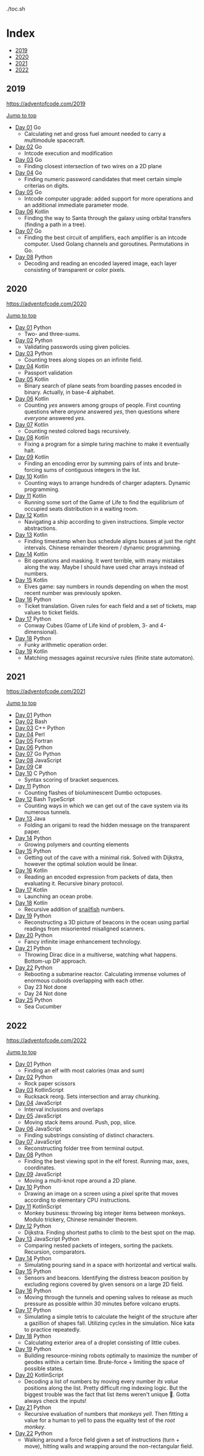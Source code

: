 ./toc.sh
# Index

- [2019](#2019)
- [2020](#2020)
- [2021](#2021)
- [2022](#2022)

## 2019

https://adventofcode.com/2019

[Jump to top](#index)

- [Day 01](./2019/day_01)  Go
  + Calculating net and gross fuel amount needed to carry a multimodule spacecraft.
- [Day 02](./2019/day_02)  Go
  + Intcode execution and modification
- [Day 03](./2019/day_03)  Go
  + Finding closest intersection of two wires on a 2D plane
- [Day 04](./2019/day_04)  Go
  + Finding numeric password candidates that meet certain simple criterias on digits.
- [Day 05](./2019/day_05)  Go
  + Intcode computer upgrade: added support for more operations and an additional immediate parameter mode.
- [Day 06](./2019/day_06)  Kotlin
  + Finding the way to Santa through the galaxy using orbital transfers (finding a path in a tree).
- [Day 07](./2019/day_07)  Go
  + Finding the best circuit of amplifiers, each amplifier is an intcode computer. Used Golang channels and goroutines. Permutations in Go.
- [Day 08](./2019/day_08)  Python
  + Decoding and reading an encoded layered image, each layer consisting of transparent or color pixels.

## 2020

https://adventofcode.com/2020

[Jump to top](#index)

- [Day 01](./2020/day_01)  Python
  + Two- and three-sums.
- [Day 02](./2020/day_02)  Python
  + Validating passwords using given policies.
- [Day 03](./2020/day_03)  Python
  + Counting trees along slopes on an infinite field.
- [Day 04](./2020/day_04)  Kotlin
  + Passport validation
- [Day 05](./2020/day_05)  Kotlin
  + Binary search of plane seats from boarding passes encoded in binary. Actually, in base-4 alphabet.
- [Day 06](./2020/day_06)  Kotlin
  + Counting _yes_ answers among groups of people. First counting questions where _anyone_ answered _yes_, then questions where _everyone_ answered _yes_.
- [Day 07](./2020/day_07)  Kotlin
  + Counting nested colored bags recursively.
- [Day 08](./2020/day_08)  Kotlin
  + Fixing a program for a simple turing machine to make it eventually halt.
- [Day 09](./2020/day_09)  Kotlin
  + Finding an encoding error by summing pairs of ints and brute-forcing sums of contiguous integers in the list.
- [Day 10](./2020/day_10)  Kotlin
  + Counting ways to arrange hundreds of charger adapters. Dynamic programming.
- [Day 11](./2020/day_11)  Kotlin
  + Running some sort of the Game of Life to find the equilibrium of occupied seats distribution in a waiting room.
- [Day 12](./2020/day_12)  Kotlin
  + Navigating a ship according to given instructions. Simple vector abstractions.
- [Day 13](./2020/day_13)  Kotlin
  + Finding timestamp when bus schedule aligns busses at just the right intervals. Chinese remainder theorem / dynamic programming.
- [Day 14](./2020/day_14)  Kotlin
  + Bit operations and masking. It went terrible, with many mistakes along the way. Maybe I should have used char arrays instead of numbers.
- [Day 15](./2020/day_15)  Kotlin
  + Elves game: say numbers in rounds depending on when the most recent number was previously spoken.
- [Day 16](./2020/day_16)  Python
  + Ticket translation. Given rules for each field and a set of tickets, map values to ticket fields.
- [Day 17](./2020/day_17)  Python
  + Conway Cubes (Game of Life kind of problem, 3- and 4-dimensional).
- [Day 18](./2020/day_18)  Python
  + Funky arithmetic operation order.
- [Day 19](./2020/day_19)  Kotlin
  + Matching messages against recursive rules (finite state automaton).

## 2021

https://adventofcode.com/2021

[Jump to top](#index)

- [Day 01](./2021/day_01)  Python
- [Day 02](./2021/day_02)  Bash
- [Day 03](./2021/day_03)  C++ Python
- [Day 04](./2021/day_04)  Perl
- [Day 05](./2021/day_05)  Fortran
- [Day 06](./2021/day_06)  Python
- [Day 07](./2021/day_07)  Go Python
- [Day 08](./2021/day_08)  JavaScript
- [Day 09](./2021/day_09)  C#
- [Day 10](./2021/day_10)  C Python
  + Syntax scoring of bracket sequences.
- [Day 11](./2021/day_11)  Python
  + Counting flashes of bioluminescent Dumbo octopuses.
- [Day 12](./2021/day_12)  Bash TypeScript
  + Counting ways in which we can get out of the cave system via its numerous tunnels.
- [Day 13](./2021/day_13)  Java
  + Folding an origami to read the hidden message on the transparent paper.
- [Day 14](./2021/day_14)  Python
  + Growing polymers and counting elements
- [Day 15](./2021/day_15)  Python
  + Getting out of the cave with a minimal risk. Solved with Dijkstra, however the optimal solution would be linear.
- [Day 16](./2021/day_16)  Kotlin
  + Reading an encoded expression from packets of data, then evaluating it. Recursive binary protocol.
- [Day 17](./2021/day_17)  Kotlin
  + Launching an ocean probe.
- [Day 18](./2021/day_18)  Kotlin
  + Recursive addition of [snailfish](https://en.wikipedia.org/wiki/Snailfish) numbers.
- [Day 19](./2021/day_19)  Python
  + Reconstructing a 3D picture of beacons in the ocean using partial readings from misoriented misaligned scanners.
- [Day 20](./2021/day_20)  Python
  + Fancy infinite image enhancement technology.
- [Day 21](./2021/day_21)  Python
  + Throwing Dirac dice in a multiverse, watching what happens. Bottom-up DP approach.
- [Day 22](./2021/day_22)  Python
  + Rebooting a submarine reactor. Calculating immense volumes of enormous cuboids overlapping with each other.
  + Day 23 Not done
  + Day 24 Not done
- [Day 25](./2021/day_25)  Python
  + Sea Cucumber

## 2022

https://adventofcode.com/2022

[Jump to top](#index)

- [Day 01](./2022/day_01)  Python
  + Finding an elf with most calories (max and sum)
- [Day 02](./2022/day_02)  Python
  + Rock paper scissors
- [Day 03](./2022/day_03)  KotlinScript
  + Rucksack reorg. Sets intersection and array chunking.
- [Day 04](./2022/day_04)  JavaScript
  + Interval inclusions and overlaps
- [Day 05](./2022/day_05)  JavaScript
  + Moving stack items around. Push, pop, slice.
- [Day 06](./2022/day_06)  JavaScript
  + Finding substrings consisting of distinct characters.
- [Day 07](./2022/day_07)  JavaScript
  + Reconstructing folder tree from terminal output.
- [Day 08](./2022/day_08)  Python
  + Finding the best viewing spot in the elf forest. Running max, axes, coordinates.
- [Day 09](./2022/day_09)  JavaScript
  + Moving a multi-knot rope around a 2D plane.
- [Day 10](./2022/day_10)  Python
  + Drawing an image on a screen using a pixel sprite that moves according to elementary CPU instructions.
- [Day 11](./2022/day_11)  KotlinScript
  + Monkey business: throwing big integer items between monkeys. Modulo trickery, Chinese remainder theorem.
- [Day 12](./2022/day_12)  Python
  + Dijkstra. Finding shortest paths to climb to the best spot on the map.
- [Day 13](./2022/day_13)  JavaScript Python
  + Comparing nested packets of integers, sorting the packets. Recursion, comparators.
- [Day 14](./2022/day_14)  Python
  + Simulating pouring sand in a space with horizontal and vertical walls.
- [Day 15](./2022/day_15)  Python
  + Sensors and beacons. Identifying the distress beacon position by excluding regions covered by given sensors on a large 2D field.
- [Day 16](./2022/day_16)  Python
  + Moving through the tunnels and opening valves to release as much pressure as possible within 30 minutes before volcano erupts.
- [Day 17](./2022/day_17)  Python
  + Simulating a simple tetris to calculate the height of the structure after a gazillion of shapes fall. Utilizing cycles in the simulation. Nice kata to practice repeatedly.
- [Day 18](./2022/day_18)  Python
  + Calculating exterior area of a droplet consisting of little cubes.
- [Day 19](./2022/day_19)  Python
  + Building resource-mining robots optimally to maximize the number of geodes within a certain time. Brute-force + limiting the space of possible states.
- [Day 20](./2022/day_20)  KotlinScript
  + Decoding a list of numbers by moving every number _its value_ positions along the list. Pretty difficult ring indexing logic. But the biggest trouble was the fact that list items weren't unique 🙈. Gotta always check the inputs!
- [Day 21](./2022/day_21)  Python
  + Recursive evaluation of numbers that _monkeys yell_. Then fitting a value for a human to yell to pass the equality test of the _root monkey_.
- [Day 22](./2022/day_22)  Python
  + Walking around a force field given a set of instructions (turn + move), hitting walls and wrapping around the non-rectangular field.
